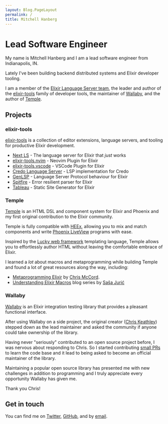 ```yaml
---
layout: Blog.PageLayout
permalink: /
title: Mitchell Hanberg
---
```


# Lead Software Engineer

My name is Mitchell Hanberg and I am a lead software engineer from Indianapolis, IN.

Lately I've been building backend distributed systems and Elixir developer tooling.

I am a member of the [Elixir Language Server team](https://elixir-lang.org/blog/2024/08/15/welcome-elixir-language-server-team/), the leader and author of the [elixir-tools](https://github.com/elixir-tools) family of developer tools, the maintainer of [Wallaby](https://www.github.com/elixir-wallaby/wallaby), and the author of [Temple](https://www.github.com/mhanberg/temple).

## Projects

### elixir-tools

[elixir-tools](https://github.com/elixir-tools) is a collection of editor extensions, language servers, and tooling for productive Elixir development.

- [Next LS](https://github.com/elixir-tools/next-ls) - The language server for Elixir that _just_ works
- [elixir-tools.nvim](https://github.com/elixir-tools/elixir-tools.nvim) - Neovim Plugin for Elixir
- [elixir-tools.vscode](https://github.com/elixir-tools/elixir-tools.vscode) - VSCode Plugin for Elixir
- [Credo Language Server](https://github.com/elixir-tools/credo-langauge-server) - LSP implementation for Credo
- [GenLSP](https://github.com/elixir-tools/gen_lsp) - Language Server Protocol behaviour for Elixir
- [Spitfire](https://github.com/elixir-tools/spitfire) - Error resilient parser for Elixir
- [Tableau](https://github.com/elixir-tools/tableau) - Static Site Generator for Elixir

### Temple

[Temple](https://github.com/mhanberg/temple) is an HTML DSL and component system for Elixir and Phoenix and my first original contribution to the Elixir community.

Temple is fully compatible with [HEEx](TODO), allowing you to mix and match components and write [Phoenix LiveView](TODO) programs with ease.

Inspired by the [Lucky web framework](https://luckyframework.org/guides/frontend/rendering-html#creating-a-page) templating language, Temple allows you to effortlessly author HTML without leaving the comfortable embrace of Elixir.

I learned a _lot_ about macros and metaprogramming while building Temple and found a lot of great resources along the way, including:

* [Metaprogramming Elixir](https://amzn.to/2CVV7lr) by [Chris McCord](https://twitter.com/chris_mccord).
* [Understanding Elixir Macros](https://www.theerlangelist.com/article/macros_1) blog series by [Saša Jurić](https://twitter.com/sasajuric)

### Wallaby

[Wallaby](https://github.com/elixir-wallaby/wallaby) is an Elixir integration testing library that provides a pleasant functional interface.

After using Wallaby on a side project, the original creator ([Chris Keathley](https://keathley.io)) stepped down as the lead maintainer and asked the community if anyone could take ownership of the library.

Having never "seriously" contributed to an open source project before, I was nervous about responding to Chris. So I started contributing [small PRs](https://github.com/elixir-wallaby/wallaby/pull/371) to learn the code base and it lead to being asked to become an official maintainer of the library.

Maintaining a popular open source library has presented me with new challenges in addition to programming and I truly appreciate every opportunity Wallaby has given me.

Thank you Chris!

## Get in touch

You can find me on [Twitter](https://twitter.com/mitchhanberg), [GitHub](https://github.com/mhanberg), and by [email](mailto:contact@mitchellhanberg.com).

